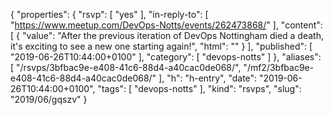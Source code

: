 {
  "properties": {
    "rsvp": [
      "yes"
    ],
    "in-reply-to": [
      "https://www.meetup.com/DevOps-Notts/events/262473868/"
    ],
    "content": [
      {
        "value": "After the previous iteration of DevOps Nottingham died a death, it's exciting to see a new one starting again!",
        "html": ""
      }
    ],
    "published": [
      "2019-06-26T10:44:00+0100"
    ],
    "category": [
      "devops-notts"
    ]
  },
  "aliases": [
    "/rsvps/3bfbac9e-e408-41c6-88d4-a40cac0de068/",
    "/mf2/3bfbac9e-e408-41c6-88d4-a40cac0de068/"
  ],
  "h": "h-entry",
  "date": "2019-06-26T10:44:00+0100",
  "tags": [
    "devops-notts"
  ],
  "kind": "rsvps",
  "slug": "2019/06/gqszv"
}
